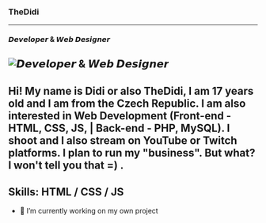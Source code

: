 ### TheDidi
----------------------------------------
#### 𝘿𝙚𝙫𝙚𝙡𝙤𝙥𝙚𝙧 & 𝙒𝙚𝙗 𝘿𝙚𝙨𝙞𝙜𝙣𝙚𝙧
![𝘿𝙚𝙫𝙚𝙡𝙤𝙥𝙚𝙧 & 𝙒𝙚𝙗 𝘿𝙚𝙨𝙞𝙜𝙣𝙚𝙧](https://arturssmirnovs.github.io/github-profile-readme-generator/images/banner.png)
----------------------------------------
Hi! My name is Didi or also TheDidi, I am 17 years old and I am from the Czech Republic. I am also interested in Web Development (Front-end - HTML, CSS, JS, | Back-end - PHP, MySQL). I shoot and I also stream on YouTube or Twitch platforms. I plan to run my "business". But what? I won't tell you that =) .
----------------------------------------
Skills: HTML / CSS / JS
----------------------------------------
- 🔭 I’m currently working on my own project 





